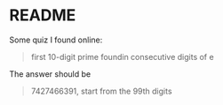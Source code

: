 # README #

Some quiz I found online:

> first 10-digit prime foundin consecutive digits of e

The answer should be 

> 7427466391, start from the 99th digits

